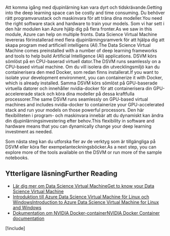 <span data-ttu-id="e691e-101">Att komma igång med djupinlärning kan vara dyrt och tidskrävande.</span><span class="sxs-lookup"><span data-stu-id="e691e-101">Getting into the deep learning space can be costly and time consuming.</span></span> <span data-ttu-id="e691e-102">Du behöver rätt programvarustack och maskinvara för att träna dina modeller.</span><span class="sxs-lookup"><span data-stu-id="e691e-102">You need the right software stack and hardware to train your models.</span></span> <span data-ttu-id="e691e-103">Som vi har sett i den här modulen kan Azure hjälp dig på flera fronter.</span><span class="sxs-lookup"><span data-stu-id="e691e-103">As we saw in this module, Azure can help on multiple fronts.</span></span> <span data-ttu-id="e691e-104">Data Science Virtual Machine levereras förinstallerad med flera djupinlärningsramverk för att hjälpa dig att skapa program med artificiell intelligens (AI).</span><span class="sxs-lookup"><span data-stu-id="e691e-104">The Data Science Virtual Machine comes preinstalled with a number of deep learning frameworks and tools to help build Artificial Intelligence (AI) applications.</span></span> <span data-ttu-id="e691e-105">DSVM körs sömlöst på en CPU-baserad virtuell dator.</span><span class="sxs-lookup"><span data-stu-id="e691e-105">The DSVM runs seamlessly on a CPU-based virtual machine.</span></span> <span data-ttu-id="e691e-106">Om du vill isolera din utvecklingsmiljö kan du containerisera den med Docker, som redan finns installerat.</span><span class="sxs-lookup"><span data-stu-id="e691e-106">If you want to isolate your development environment, you can containerize it with Docker, which is already installed.</span></span> <span data-ttu-id="e691e-107">Samma DSVM körs sömlöst på GPU-baserade virtuella datorer och innehåller nvidia-docker för att containerisera din GPU-accelererade stack och köra dina modeller på dessa kraftfulla processorer.</span><span class="sxs-lookup"><span data-stu-id="e691e-107">The same DSVM runs seamlessly on GPU-based virtual machines and includes nvidia-docker to containerize your GPU-accelerated stack and run your models on those powerful processors.</span></span> <span data-ttu-id="e691e-108">Den här flexibiliteten i program- och maskinvara innebär att du dynamiskt kan ändra din djupinlärningsinvestering efter behov.</span><span class="sxs-lookup"><span data-stu-id="e691e-108">This flexibility in software and hardware means that you can dynamically change your deep learning investment as needed.</span></span> 

<span data-ttu-id="e691e-109">Som nästa steg kan du utforska fler av de verktyg som är tillgängliga på DSVM eller köra fler exempelanteckningsböcker.</span><span class="sxs-lookup"><span data-stu-id="e691e-109">As a next step, you can explore more of the tools available on the DSVM or run more of the sample notebooks.</span></span> 


## <a name="further-reading"></a><span data-ttu-id="e691e-110">Ytterligare läsning</span><span class="sxs-lookup"><span data-stu-id="e691e-110">Further Reading</span></span>

- [<span data-ttu-id="e691e-111">Lär dig mer om Data Science Virtual Machine</span><span class="sxs-lookup"><span data-stu-id="e691e-111">Get to know your Data Science Virtual Machine</span></span>](https://docs.microsoft.com/azure/machine-learning/data-science-virtual-machine/dsvm-tools-overview)
- [<span data-ttu-id="e691e-112">Introduktion till Azure Data Science Virtual Machine för Linux och Windows</span><span class="sxs-lookup"><span data-stu-id="e691e-112">Introduction to Azure Data Science Virtual Machine for Linux and Windows</span></span>](https://docs.microsoft.com/azure/machine-learning/data-science-virtual-machine/overview)
- [<span data-ttu-id="e691e-113">Dokumentation om NVIDIA Docker-container</span><span class="sxs-lookup"><span data-stu-id="e691e-113">NVIDIA Docker Container documentation</span></span>](https://www.nvidia.com/object/docker-container.html)

[!include[](../../../includes/azure-sandbox-cleanup.md)]
